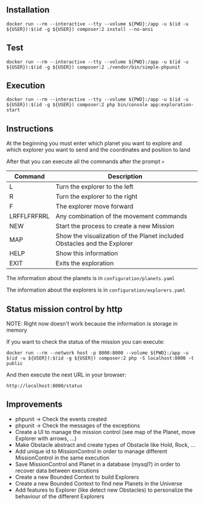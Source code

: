 
## Installation
```
docker run --rm --interactive --tty --volume ${PWD}:/app -u $(id -u ${USER}):$(id -g ${USER}) composer:2 install --no-ansi
```

## Test
```
docker run --rm --interactive --tty --volume ${PWD}:/app -u $(id -u ${USER}):$(id -g ${USER}) composer:2 ./vendor/bin/simple-phpunit
```

## Execution
```
docker run --rm --interactive --tty --volume ${PWD}:/app -u $(id -u ${USER}):$(id -g ${USER}) composer:2 php bin/console app:exploration-start
```

## Instructions

At the beginning you must enter which planet you want to explore and which explorer you want to send and the coordinates and position to land

After that you can execute all the commands after the prompt `>`

| Command       | Description |
|---------------|---|
| L             | Turn the explorer to the left  |
| R             | Turn the explorer to the right   |
| F             | The explorer move forward  |
| LRFFLFRFRRL   | Any combination of the movement commands  |
| NEW           | Start the process to create a new Mission  |
| MAP           | Show the visualization of the Planet included Obstacles and the Explorer  |
| HELP          | Show this information  |
| EXIT          | Exits the exploration  |

The information about the planets is in `configuration/planets.yaml`

The information about the explorers is in `configuration/explorers.yaml`

## Status mission control by http

NOTE: Right now doesn't work because the information is storage in memory

If you want to check the status of the mission you can execute:

```
docker run --rm --network host -p 8000:8000 --volume ${PWD}:/app -u $(id -u ${USER}):$(id -g ${USER}) composer:2 php -S localhost:8000 -t public
```

And then execute the next URL in your browser:

```
http://localhost:8000/status
```

## Improvements

- phpunit -> Check the events created
- phpunit -> Check the messages of the exceptions
- Create a UI to manage the mission control (see map of the Planet, move Explorer with arrows, ...)
- Make Obstacle abstract and create types of Obstacle like Hold, Rock, ...
- Add unique id to MissionControl in order to manage different MissionControl in the same execution
- Save MissionControl and Planet in a database (mysql?) in order to recover data between executions
- Create a new Bounded Context to build Explorers
- Create a new Bounded Context to find new Planets in the Universe
- Add features to Explorer (like detect new Obstacles) to personalize the behaviour of the different Explorers  
